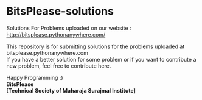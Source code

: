 # BitsPlease-solutions
Solutions For Problems uploaded on our website : http://bitsplease.pythonanywhere.com/

This repository is for submitting solutions for the problems uploaded at bitsplease.pythonanywhere.com<br>
If you have a better solution for some problem or if you want to contribute a new problem, feel free to contribute here.

Happy Programming :)<br>
<strong>BitsPlease<br>
[Technical Society of Maharaja Surajmal Institute]</strong>
